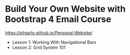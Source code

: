 # Build Your Own Website with Bootstrap 4 Email Course

https://eligarlo.github.io/Personal-Website/

- Lesson 1: Working With Navigational Bars
- Lesson 2: Grid System 101
